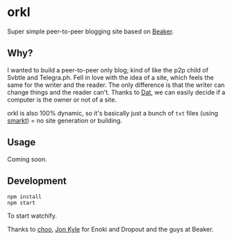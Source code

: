 # orkl
Super simple peer-to-peer blogging site based on [Beaker](https://beakerbrowser.com).

## Why?
I wanted to build a peer-to-peer only blog; kind of like the p2p child of Svbtle and Telegra.ph. Fell in love with the idea of a site, which feels the same for the writer and the reader. The only difference is that the writer can change things and the reader can't. Thanks to [Dat](https://datproject.org/), we can easily decide if a computer is the owner or not of a site.

orkl is also 100% dynamic, so it's basically just a bunch of ```txt``` files (using [smarkt](https://github.com/jondashkyle/smarkt)) = no site generation or building.

## Usage
Coming soon.

## Development
```
npm install
npm start
```
To start watchify.

Thanks to [choo](https://choo.io), [Jon Kyle](https://jon-kyle.com) for Enoki and Dropout and the guys at Beaker.
